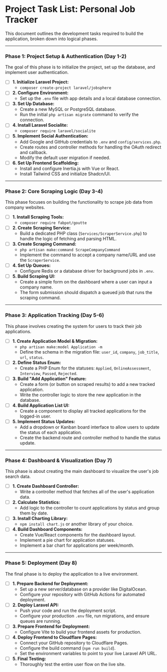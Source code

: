 # Project Task List: Personal Job Tracker

This document outlines the development tasks required to build the application, broken down into logical phases.

---

### **Phase 1: Project Setup & Authentication (Day 1-2)**

The goal of this phase is to initialize the project, set up the database, and implement user authentication.

- [ ] **1. Initialize Laravel Project:**
    - `composer create-project laravel/jobsphere`
- [ ] **2. Configure Environment:**
    - Set up the `.env` file with app details and a local database connection.
- [ ] **3. Set Up Database:**
    - Create a new MySQL or PostgreSQL database.
    - Run the initial `php artisan migrate` command to verify the connection.
- [ ] **4. Install Laravel Socialite:**
    - `composer require laravel/socialite`
- [ ] **5. Implement Social Authentication:**
    - Add Google and GitHub credentials to `.env` and `config/services.php`.
    - Create routes and controller methods for handling the OAuth redirect and callback.
    - Modify the default user migration if needed.
- [ ] **6. Set Up Frontend Scaffolding:**
    - Install and configure Inertia.js with Vue or React.
    - Install Tailwind CSS and initialize Shadcn/UI.

---

### **Phase 2: Core Scraping Logic (Day 3-4)**

This phase focuses on building the functionality to scrape job data from company websites.

- [ ] **1. Install Scraping Tools:**
    - `composer require fabpot/goutte`
- [ ] **2. Create Scraping Service:**
    - Build a dedicated PHP class (`Services/ScraperService.php`) to handle the logic of fetching and parsing HTML.
- [ ] **3. Create Scraping Command:**
    - `php artisan make:command ScrapeCompanyCommand`
    - Implement the command to accept a company name/URL and use the `ScraperService`.
- [ ] **4. Set Up Queues:**
    - Configure Redis or a database driver for background jobs in `.env`.
- [ ] **5. Build Scraping UI:**
    - Create a simple form on the dashboard where a user can input a company name.
    - The form submission should dispatch a queued job that runs the scraping command.

---

### **Phase 3: Application Tracking (Day 5-6)**

This phase involves creating the system for users to track their job applications.

- [ ] **1. Create Application Model & Migration:**
    - `php artisan make:model Application -m`
    - Define the schema in the migration file: `user_id`, `company`, `job_title`, `url`, `status`.
- [ ] **2. Define Status Enum:**
    - Create a PHP Enum for the statuses: `Applied`, `OnlineAssessment`, `Interview`, `Passed`, `Rejected`.
- [ ] **3. Build "Add Application" Feature:**
    - Create a form (or button on scraped results) to add a new tracked application.
    - Write the controller logic to store the new application in the database.
- [ ] **4. Build Application List UI:**
    - Create a component to display all tracked applications for the logged-in user.
- [ ] **5. Implement Status Updates:**
    - Add a dropdown or Kanban board interface to allow users to update the status of each application.
    - Create the backend route and controller method to handle the status update.

---

### **Phase 4: Dashboard & Visualization (Day 7)**

This phase is about creating the main dashboard to visualize the user's job search data.

- [ ] **1. Create Dashboard Controller:**
    - Write a controller method that fetches all of the user's application data.
- [ ] **2. Calculate Statistics:**
    - Add logic to the controller to count applications by status and group them by date.
- [ ] **3. Install Charting Library:**
    - `npm install chart.js` or another library of your choice.
- [ ] **4. Build Dashboard Components:**
    - Create Vue/React components for the dashboard layout.
    - Implement a pie chart for application statuses.
    - Implement a bar chart for applications per week/month.

---

### **Phase 5: Deployment (Day 8)**

The final phase is to deploy the application to a live environment.

- [ ] **1. Prepare Backend for Deployment:**
    - Set up a new server/database on a provider like DigitalOcean.
    - Configure your repository with GitHub Actions for automated deployment.
- [ ] **2. Deploy Laravel API:**
    - Push your code and run the deployment script.
    - Configure your production `.env` file, run migrations, and ensure queues are running.
- [ ] **3. Prepare Frontend for Deployment:**
    - Configure Vite to build your frontend assets for production.
- [ ] **4. Deploy Frontend to Cloudflare Pages:**
    - Connect your GitHub repository to Cloudflare Pages.
    - Configure the build command (`npm run build`).
    - Set the environment variables to point to your live Laravel API URL.
- [ ] **5. Final Testing:**
    - Thoroughly test the entire user flow on the live site.